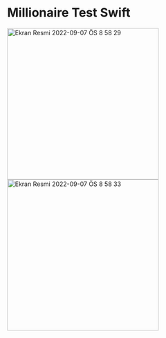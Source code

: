 # Millionaire Test Swift

<img width="350" alt="Ekran Resmi 2022-09-07 ÖS 8 58 29" src="https://user-images.githubusercontent.com/73075252/188947131-bb3783fb-1217-4792-a0a9-7f0c2102dce8.png">
<img width="350" alt="Ekran Resmi 2022-09-07 ÖS 8 58 33" src="https://user-images.githubusercontent.com/73075252/188947122-1e525b79-a1c1-4f11-bc33-b53b04b6ee2a.png">

